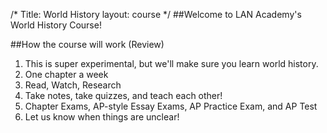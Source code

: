 /*
Title: World History
layout: course
*/
##Welcome to LAN Academy's World History Course!

 
##How the course will work (Review)
1. This is super experimental, but we'll make sure you learn world history.
2. One chapter a week
2. Read, Watch, Research
3. Take notes, take quizzes, and teach each other!
4. Chapter Exams, AP-style Essay Exams, AP Practice Exam, and AP Test
5. Let us know when things are unclear!
